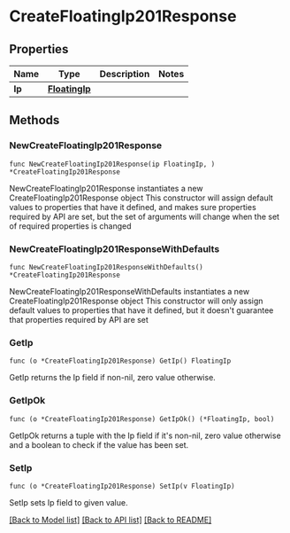# CreateFloatingIp201Response

## Properties

Name | Type | Description | Notes
------------ | ------------- | ------------- | -------------
**Ip** | [**FloatingIp**](FloatingIp.md) |  | 

## Methods

### NewCreateFloatingIp201Response

`func NewCreateFloatingIp201Response(ip FloatingIp, ) *CreateFloatingIp201Response`

NewCreateFloatingIp201Response instantiates a new CreateFloatingIp201Response object
This constructor will assign default values to properties that have it defined,
and makes sure properties required by API are set, but the set of arguments
will change when the set of required properties is changed

### NewCreateFloatingIp201ResponseWithDefaults

`func NewCreateFloatingIp201ResponseWithDefaults() *CreateFloatingIp201Response`

NewCreateFloatingIp201ResponseWithDefaults instantiates a new CreateFloatingIp201Response object
This constructor will only assign default values to properties that have it defined,
but it doesn't guarantee that properties required by API are set

### GetIp

`func (o *CreateFloatingIp201Response) GetIp() FloatingIp`

GetIp returns the Ip field if non-nil, zero value otherwise.

### GetIpOk

`func (o *CreateFloatingIp201Response) GetIpOk() (*FloatingIp, bool)`

GetIpOk returns a tuple with the Ip field if it's non-nil, zero value otherwise
and a boolean to check if the value has been set.

### SetIp

`func (o *CreateFloatingIp201Response) SetIp(v FloatingIp)`

SetIp sets Ip field to given value.



[[Back to Model list]](../README.md#documentation-for-models) [[Back to API list]](../README.md#documentation-for-api-endpoints) [[Back to README]](../README.md)


